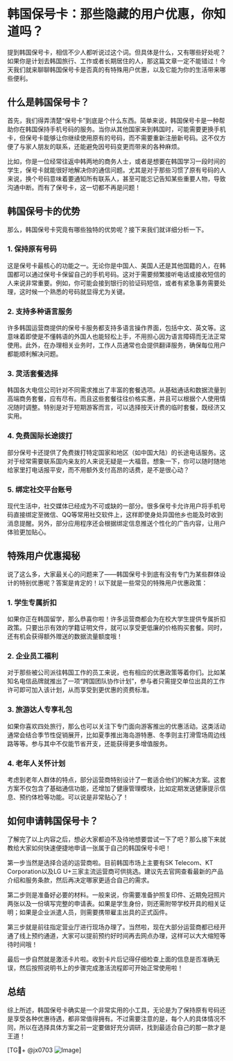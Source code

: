 # 韩国保号卡：那些隐藏的用户优惠，你知道吗？

提到韩国保号卡，相信不少人都听说过这个词。但具体是什么，又有哪些好处呢？如果你是计划去韩国旅行、工作或者长期居住的人，那这篇文章一定不能错过！今天我们就来聊聊韩国保号卡是否真的有特殊用户优惠，以及它能为你的生活带来哪些便利。

## 什么是韩国保号卡？

首先，我们得弄清楚“保号卡”到底是个什么东西。简单来说，韩国保号卡是一种帮助你在韩国保持手机号码的服务。当你从其他国家来到韩国时，可能需要更换手机卡，但保号卡能够让你继续使用原有的号码，而不需要重新注册新号码。这不仅方便了与家人朋友的联系，还能避免因号码变更而带来的各种麻烦。

比如，你是一位经常往返中韩两地的商务人士，或者是想要在韩国学习一段时间的学生，保号卡就能很好地解决你的通信问题。尤其是对于那些习惯了原有号码的人来说，换个号码意味着要通知所有联系人，甚至可能忘记告知某些重要人物，导致沟通中断。而有了保号卡，这一切都不再是问题！

## 韩国保号卡的优势

那么，韩国保号卡究竟有哪些独特的优势呢？接下来我们就详细分析一下。

### 1. **保持原有号码**
这是保号卡最核心的功能之一。无论你是中国人、美国人还是其他国籍的人，在韩国都可以通过保号卡保留自己的手机号码。这对于需要频繁接听电话或接收短信的人来说非常重要。例如，你可能会接到银行的验证码短信，或者有紧急事务需要处理，这时候一个熟悉的号码就显得尤为关键。

### 2. **支持多种语言服务**
许多韩国运营商提供的保号卡服务都支持多语言操作界面，包括中文、英文等。这意味着即使是不懂韩语的外国人也能轻松上手，不用担心因为语言障碍而无法正常使用。此外，在办理相关业务时，工作人员通常也会提供翻译服务，确保每位用户都能顺利解决问题。

### 3. **灵活套餐选择**
韩国各大电信公司针对不同需求推出了丰富的套餐选项。从基础通话和数据流量到高端商务套餐，应有尽有。而且这些套餐往往价格实惠，并且可以根据个人使用情况随时调整。特别是对于短期游客而言，可以选择按天计费的临时套餐，既经济又实用。

### 4. **免费国际长途拨打**
部分保号卡还提供了免费拨打特定国家和地区（如中国大陆）的长途电话服务。这对于经常需要联系国内亲友的人来说无疑是一大福音。想象一下，你可以随时随地给家里打电话报平安，而不用额外支付高昂的话费，是不是很心动？

### 5. **绑定社交平台账号**
现代生活中，社交媒体已经成为不可或缺的一部分。很多保号卡允许用户将手机号码直接绑定至微信、QQ等常用社交软件上，这样即使身处异国他乡也能及时收到消息提醒。另外，部分应用程序还会根据绑定信息推送个性化的广告内容，让用户体验更加贴心。

## 特殊用户优惠揭秘

说了这么多，大家最关心的问题来了——韩国保号卡到底有没有专门为某些群体设计的特别优惠呢？答案是肯定的！以下就是一些常见的特殊用户优惠政策：

### 1. **学生专属折扣**
如果你正在韩国留学，那么恭喜你啦！许多运营商都会为在校大学生提供专属折扣政策。只要出示有效的学籍证明文件，就可以享受更低廉的价格购买套餐。同时，还有机会获得额外赠送的数据流量额度哦！

### 2. **企业员工福利**
对于那些被公司派往韩国工作的员工来说，也有相应的优惠政策等着你们。比如某知名电信品牌就推出了一项“跨国团队协作计划”，参与者只需提交单位出具的工作许可即可加入该计划，从而享受到更优惠的资费标准。

### 3. **旅游达人专享礼包**
如果你喜欢四处旅行，那么也可以关注下专门面向游客推出的优惠活动。这类活动通常会结合季节性促销展开，比如夏季推出海岛游特惠、冬季则主打滑雪场周边线路等等。参与其中不仅能节省开支，还能获得更多增值服务。

### 4. **老年人关怀计划**
考虑到老年人群体的特点，部分运营商特别设计了一套适合他们的解决方案。这套方案不仅包含了基础通信功能，还增加了健康管理模块，比如定期发送健康提示信息、预约体检等功能。可以说是非常贴心了！

## 如何申请韩国保号卡？

了解完了以上内容之后，想必大家都迫不及待地想要尝试一下了吧？那么接下来就教给大家如何快速便捷地申请一张属于自己的韩国保号卡吧！

第一步当然是选择合适的运营商啦。目前韩国市场上主要有SK Telecom、KT Corporation以及LG U+三家主流运营商可供挑选。建议先去官网查看最新的产品介绍和服务条款，然后再决定哪家更适合自己的需求。

第二步则是准备好必要的材料。一般来说，你需要准备护照复印件、近期免冠照片两张以及一份填写完整的申请表。如果是学生身份，则还需附带学校开具的相关证明；如果是企业派遣人员，则需要携带雇主出具的正式函件。

第三步就是前往指定营业厅进行现场办理了。当然啦，现在大部分运营商都已经开通了线上预约通道，大家可以提前预约好时间再去网点办理，这样可以大大缩短等待时间哦！

最后一步自然就是激活卡片啦。收到卡片后记得仔细检查上面的信息是否准确无误，然后按照说明书上的步骤完成激活流程即可开始正常使用啦！

## 总结

综上所述，韩国保号卡确实是一个非常实用的小工具，无论是为了保持原有号码还是享受各种优惠待遇，都非常值得拥有。不过需要注意的是，每个人的具体情况不同，所以在选择具体方案之前一定要做好充分调研，找到最适合自己的那一款才是王道！

[TG💪+ @jx0703 ![Image](https://github.com/user-attachments/assets/dbca1d08-cadb-493c-b0ec-ad6f7a83f270)]